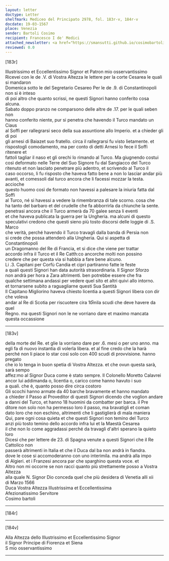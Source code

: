```yaml
---
layout: letter
doctype: Letter
shelfmark: Mediceo del Principato 2978, fol. 183r-v, 184r-v
docdate: 19-03-1567
place: Venezia
sender: Bartoli Cosimo
recipient: Francesco I de' Medici
attached_newsletter: <a href="https://smansutti.github.io/cosimobartoli/texts/3079_165/">3079_165</a>
reviewed: 0.0
---
```


[183r]  
  
  
Illustrissimo et Eccellentissimo Signor et Patron mio osservantissimo  
Ricevei con le de .V. di Vostra Altezza le lettere per la corte Cesarea le quali si mandaron  
Domenica sotto le del Segretario Cesareo Per le de .9. di Constantinopoli non si è inteso  
di poi altro che quanto scrissi, ne questi Signori hanno conferito cosa alcuna.  
Sabato doppo pranzo ne comparsono delle altre de .17. per le quali seben non  
hanno conferito niente, pur si penetra che havendo il Turco mandato un Ciaus  
al Soffi per rallegrarsi seco della sua assuntione allo Imperio. et a chieder gli di poi  
gli arnesi di Baiazet suo fratello. circa il rallegrarsi fu visto lietamente. et  
rispostogli comodamento, ma per conto di detti Arnesi lo fece il Soffi ritenere et  
fattoli tagliar il naso et gli orechi lo rimando al Turco. Ma giugnendo costui  
così deformato nelle Terre del Suo Signore fu dal Sangiacco del Turco  
ritenuto et non lasciato penetrare più adentro, et scrivendo al Turco il  
caso occorso, li fu risposto che haveva fatto bene a non lo lasciar andar più  
avanti, et comessoli dal turco ancora che li facessi mozzar la testa. accioche  
questo huomo così de formato non havessi a palesare la iniuria fatta dal Soffi  
al Turco, né si havessi a vedere la rimembranza di tale scorno. cosa che  
ha tanto del barbaro et del crudelle che fa abborrirla da chiunche la sente.  
penetrasi ancora che il Turco armerà da 70 galee senza li eventi  
et che haveva publicata la guerra per la Ungheria. ma alcuni di questo  
speculativi credono che questi sieno più tosto discorsi delle loggie di .S. Marco  
che verità, perché havendo il Turco travagli dalla banda di Persia non  
si crede che possa attenderò alla Ungheria. Qui si aspetta di Constantinopoli  
un Dragomanno del Re di Francia, et si dice che viene per trattar  
accordo infra il Turco et il Re Catth:co ancorche molti non possino  
credere che per questa via si habbia a fare bene alcuno.  
Li .3. Capitani per Corfù Candia et cipri partiranno fatte le feste  
a quali questi Signori han data autorità strasordinaria. Il Signor Sforzo  
non andrà per hora a Zara altrimenti. ben potrebbe essere che fra  
qualche settimana andassi per vedere quel sito et altri quivi allo intorno.  
et tornarsene subito a raguagliarne questi Sua Santità  
Il Capitano Migliorino haveva chiesto licentia a questi Signori libera con dir che voleva  
andar al Re di Scotia per riscuotere cira 10̅mila scudi che deve havere da quel  
Regno. ma questi Signori non le ne vorriano dare et maximo mancata questa occassione  
  
---  

[183v]  
  
  
della morte del Re. et glie la vorriano dare per .6. mesi o per uno anno. ma  
egli fa di nuovo instantia di volerla libera. et al fine credo che la harà  
perché non li piace lo star così solo con 400 scudi di provvisione. hanno pregato  
che io lo tenga in buon spetia di Vostra Altezza. et che ovun questa sarà, sarà sempo  
affez:mo al Signor Duca come è stato sempre. Il Colonello Moretto Calavrei  
ancor lui addimanda o, licentia o, carico come hanno havuto i suo  
a quali. che è, quanto posso dire circa costoro  
Gli scochi hanno armate da 40 barche bravamente et hanno mandato  
a chieder il Passo al Proveditor di questi Signori dicendo che voglion andare  
a danni del Turco, et hanno 18 huomini da combatter per barca. il Pre  
ditore non solo non ha permesso loro il passo, ma bravatigli et coman  
dato loro che non eschino, altrimenti che li gastiglierà di mala maniera  
Qui, pare ogni cosa quieta et che questi Signori non temino del Turco  
anzi più tosto temino dello accordo infra lui et la Maestà Cesarea  
il che non lo come aggradassi perché da travagli d'altri sperano la quieto loro  
Dicesi che per lettere de 23. di Spagna venute a questi Signori che il Re Cattolico non  
passerà altrimenti in Italia et che il Duca dal ba non andrà in fiandra.  
dove le cose si accomoderanno con uno interimila. ma andrà alla impo  
di Algieri. et i Franzesi ancora par che sparghino questa voce. et  
Altro non mi occorre se non racci quanto più strettamente posso a Vostra Altezza  
alla quale N. Signor Dio conceda quel che più desidera di Venetia alli xii  
di Marzo 1566  
Duca Vostra Altezza Illustrissima et Eccellentissima  
Afezionatissimo Servitore  
Cosimo bartoli  
  
---  

[184r]  
  
  
  
---  

[184v]  
  
  
Alla Altezza dello Illustrissimo et Eccellentissimo Signor  
il Signor Principe di Fiorenza et Siena  
S mio osservantissimo  
  
---  

